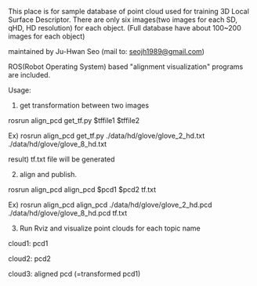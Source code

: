 This place is for sample database of point cloud used for training 3D Local Surface Descriptor. There are only six images(two images for each SD, qHD, HD resolution) for each object. (Full database have about 100~200 images for each object) 

maintained by Ju-Hwan Seo (mail to: seojh1989@gmail.com)

ROS(Robot Operating System) based "alignment visualization" programs are included. 

Usage:


1. get transformation between two images  

rosrun align_pcd get_tf.py $tffile1 $tffile2

Ex) rosrun align_pcd get_tf.py ./data/hd/glove/glove_2_hd.txt ./data/hd/glove/glove_8_hd.txt

result) tf.txt file will be generated


2. align and publish.

rosrun align_pcd align_pcd $pcd1 $pcd2 tf.txt

Ex) rosrun align_pcd align_pcd ./data/hd/glove/glove_2_hd.pcd ./data/hd/glove/glove_8_hd.pcd tf.txt


3. Run Rviz and visualize point clouds for each topic name

cloud1: pcd1

cloud2: pcd2

cloud3: aligned pcd (=transformed pcd1)



